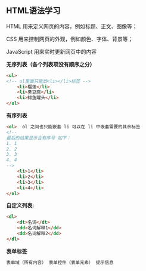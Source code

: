 ## HTML语法学习

HTML 用来定义网页的内容，例如标题、正文、图像等；

CSS 用来控制网页的外观，例如颜色、字体、背景等；

JavaScript 用来实时更新网页中的内容

**无序列表（各个列表项没有顺序之分）**

```html
<ul>
<!-- ul里面只能放<li></li>标签 -->
    <li>榴莲</li>
    <li>臭豆腐</li>
    <li>鲱鱼罐头</li>
</ul>
```
**有序列表**
```html
<ol>  ol 之间也只能嵌套 li 可以在 li 中嵌套需要的其余标签
<!-- 
最后的结果显示会有序号 如下：
1. 1
2. 2
3. 3
4. 4
-->
    <li>1</li>
    <li>2</li>
    <li>3</li>
    <li>4</li>
</ol>
```

**自定义列表:**

```html
<dl>
    <dt>名词</dt>
    <dd>名词解释1</dd>
    <dd>名词解释2</dd>
</dl>
```

**表单标签**

```html
表单域（所有内容） 表单控件（表单元素） 提示信息
```

